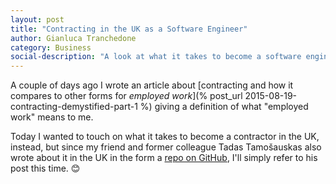 ```yaml
---
layout: post
title: "Contracting in the UK as a Software Engineer"
author: Gianluca Tranchedone
category: Business
social-description: "A look at what it takes to become a software engineer contractor in the UK."
---
```


A couple of days ago I wrote an article about [contracting and how it compares to other forms for _employed work_](% post_url 2015-08-19-contracting-demystified-part-1 %) giving a definition of what "employed work" means to me. 

Today I wanted to touch on what it takes to become a contractor in the UK, instead, but since my friend and former colleague Tadas Tamošauskas also wrote about it in the UK in the form a [repo on GitHub](https://github.com/tadast/switching-to-contracting-uk), I'll simply refer to his post this time. :blush: